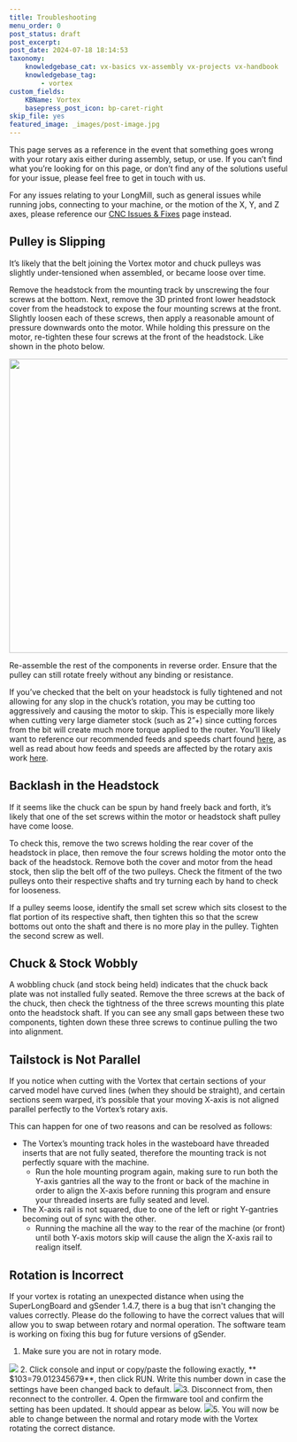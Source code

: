 ```yaml
---
title: Troubleshooting
menu_order: 0
post_status: draft
post_excerpt: 
post_date: 2024-07-18 18:14:53
taxonomy:
    knowledgebase_cat: vx-basics vx-assembly vx-projects vx-handbook
    knowledgebase_tag:
        - vortex
custom_fields:
    KBName: Vortex
    basepress_post_icon: bp-caret-right
skip_file: yes
featured_image: _images/post-image.jpg
---
```


This page serves as a reference in the event that something goes wrong with your rotary axis either during assembly, setup, or use. If you can’t find what you’re looking for on this page, or don’t find any of the solutions useful for your issue, please feel free to get in touch with us.

For any issues relating to your LongMill, such as general issues while running jobs, connecting to your machine, or the motion of the X, Y, and Z axes, please reference our <a href="https://resources.sienci.com/view/lmk2-issues-and-fixes/">CNC Issues &amp; Fixes</a> page instead.

## Pulley is Slipping

It’s likely that the belt joining the Vortex motor and chuck pulleys was slightly under-tensioned when assembled, or became loose over time.

Remove the headstock from the mounting track by unscrewing the four screws at the bottom. Next, remove the 3D printed front lower headstock cover from the headstock to expose the four mounting screws at the front. Slightly loosen each of these screws, then apply a reasonable amount of pressure downwards onto the motor. While holding this pressure on the motor, re-tighten these four screws at the front of the headstock. Like shown in the photo below.

<img class="nar aligncenter wp-image-5861 size-medium" src="https://resources.sienci.com/wp-content/uploads/2023/08/9.p16_Belt-Tensioning-850x531.jpg" alt="" width="850" height="531" />

Re-assemble the rest of the components in reverse order. Ensure that the pulley can still rotate freely without any binding or resistance.

If you’ve checked that the belt on your headstock is fully tightened and not allowing for any slop in the chuck’s rotation, you may be cutting too aggressively and causing the motor to skip. This is especially more likely when cutting very large diameter stock (such as 2”+) since cutting forces from the bit will create much more torque applied to the router. You’ll likely want to reference our recommended feeds and speeds chart found <a href="https://resources.sienci.com/view/lmk2-feeds-and-speeds/">here</a>, as well as read about how feeds and speeds are affected by the rotary axis work <a href="https://docs.google.com/document/d/1RF5jf80w3Yz1kDkBp57oEkEwA6wZn1wLWwsUkLjg2Vg/edit?pli=1#heading=h.lmy47gotwdcj">here</a>.

## Backlash in the Headstock

If it seems like the chuck can be spun by hand freely back and forth, it’s likely that one of the set screws within the motor or headstock shaft pulley have come loose.

To check this, remove the two screws holding the rear cover of the headstock in place, then remove the four screws holding the motor onto the back of the headstock. Remove both the cover and motor from the head stock, then slip the belt off of the two pulleys. Check the fitment of the two pulleys onto their respective shafts and try turning each by hand to check for looseness.

If a pulley seems loose, identify the small set screw which sits closest to the flat portion of its respective shaft, then tighten this so that the screw bottoms out onto the shaft and there is no more play in the pulley. Tighten the second screw as well.

## Chuck & Stock Wobbly

A wobbling chuck (and stock being held) indicates that the chuck back plate was not installed fully seated. Remove the three screws at the back of the chuck, then check the tightness of the three screws mounting this plate onto the headstock shaft. If you can see any small gaps between these two components, tighten down these three screws to continue pulling the two into alignment.

## Tailstock is Not Parallel

If you notice when cutting with the Vortex that certain sections of your carved model have curved lines (when they should be straight), and certain sections seem warped, it’s possible that your moving X-axis is not aligned parallel perfectly to the Vortex’s rotary axis.

This can happen for one of two reasons and can be resolved as follows:

<ul>
  <li>The Vortex’s mounting track holes in the wasteboard have threaded inserts that are not fully seated, therefore the mounting track is not perfectly square with the machine.
<ul>
  <li>Run the hole mounting program again, making sure to run both the Y-axis gantries all the way to the front or back of the machine in order to align the X-axis before running this program and ensure your threaded inserts are fully seated and level.</li>
</ul>
</li>
  <li>The X-axis rail is not squared, due to one of the left or right Y-gantries becoming out of sync with the other.
<ul>
  <li>Running the machine all the way to the rear of the machine (or front) until both Y-axis motors skip will cause the align the X-axis rail to realign itself.</li>
</ul>
</li>
</ul>

## Rotation is Incorrect

If your vortex is rotating an unexpected distance when using the SuperLongBoard and gSender 1.4.7, there is a bug that isn't changing the values correctly. Please do the following to have the correct values that will allow you to swap between rotary and normal operation. The software team is working on fixing this bug for future versions of gSender.

1. Make sure you are not in rotary mode.
  <img id="image_01af82da-116f-4438-8ff5-d5fe9979d1c9" class="image_resized" src="https://sienci.zendesk.com/attachments/token/nu0AZSh4kfFB0l6VBSqXec4bY/?name=inline-408367304.png" />
2. Click console and input or copy/paste the following exactly, **​$103=79.012345679**, ​then click RUN. Write this number down in case the settings have been changed back to default.
  <img id="image_3a95637d-5a71-4747-a8a9-1647c7285833" class="image_resized" src="https://sienci.zendesk.com/attachments/token/KkZFLN2Wd2IdK1CoQ9pblBODG/?name=inline1850320849.png" />​
3. Disconnect from, then reconnect to the controller.
4. Open the firmware tool and confirm the setting has been updated. It should appear as below.
  <img id="image_d2ff80ec-4cb2-45ad-b71e-92ad01c4a32f" class="image_resized" src="https://sienci.zendesk.com/attachments/token/d2oFrkn44gvf7wHNUfatgIz91/?name=inline860731854.png" />​
5. You will now be able to change between the normal and rotary mode with the Vortex rotating the correct distance.
